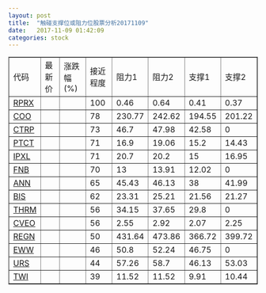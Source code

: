 ```yaml
---
layout: post
title:  "触碰支撑位或阻力位股票分析20171109"
date:   2017-11-09 01:42:09
categories: stock
---
```

<script type="text/javascript">
var stockList = []
stockList.push('gb_rprx');
stockList.push('gb_coo');
stockList.push('gb_ctrp');
stockList.push('gb_ptct');
stockList.push('gb_ipxl');
stockList.push('gb_fnb');
stockList.push('gb_ann');
stockList.push('gb_bis');
stockList.push('gb_thrm');
stockList.push('gb_cveo');
stockList.push('gb_regn');
stockList.push('gb_eww');
stockList.push('gb_urs');
stockList.push('gb_twi');
</script>
<table border="1">
 <tr>
 <td>代码</td>
 <td>最新价</td>
 <td>涨跌幅(%)</td>
 <td>接近程度</td>
 <td>阻力1</td>
 <td>阻力2</td>
 <td>支撑1</td>
 <td>支撑2</td>
</tr>
  <tr id="rprx" class="green">
  <td><a href="http://stock.finance.sina.com.cn/usstock/quotes/RPRX.html" target="_blank">RPRX</a></td><td></td><td></td><td>100</td><td>0.46</td><td>0.64</td><td>0.41</td><td>0.37</td></tr>
  <tr id="coo" class="red">
  <td><a href="http://stock.finance.sina.com.cn/usstock/quotes/COO.html" target="_blank">COO</a></td><td></td><td></td><td>78</td><td>230.77</td><td>242.62</td><td>194.55</td><td>201.22</td></tr>
  <tr id="ctrp" class="red">
  <td><a href="http://stock.finance.sina.com.cn/usstock/quotes/CTRP.html" target="_blank">CTRP</a></td><td></td><td></td><td>73</td><td>46.7</td><td>47.98</td><td>42.58</td><td>0</td></tr>
  <tr id="ptct" class="red">
  <td><a href="http://stock.finance.sina.com.cn/usstock/quotes/PTCT.html" target="_blank">PTCT</a></td><td></td><td></td><td>71</td><td>16.9</td><td>19.06</td><td>15.2</td><td>14.43</td></tr>
  <tr id="ipxl" class="green">
  <td><a href="http://stock.finance.sina.com.cn/usstock/quotes/IPXL.html" target="_blank">IPXL</a></td><td></td><td></td><td>71</td><td>20.7</td><td>20.2</td><td>15</td><td>16.95</td></tr>
  <tr id="fnb" class="red">
  <td><a href="http://stock.finance.sina.com.cn/usstock/quotes/FNB.html" target="_blank">FNB</a></td><td></td><td></td><td>70</td><td>13</td><td>13.91</td><td>12.02</td><td>0</td></tr>
  <tr id="ann" class="red">
  <td><a href="http://stock.finance.sina.com.cn/usstock/quotes/ANN.html" target="_blank">ANN</a></td><td></td><td></td><td>65</td><td>45.43</td><td>46.13</td><td>38</td><td>41.99</td></tr>
  <tr id="bis" class="red">
  <td><a href="http://stock.finance.sina.com.cn/usstock/quotes/BIS.html" target="_blank">BIS</a></td><td></td><td></td><td>62</td><td>23.31</td><td>25.21</td><td>21.56</td><td>21.27</td></tr>
  <tr id="thrm" class="red">
  <td><a href="http://stock.finance.sina.com.cn/usstock/quotes/THRM.html" target="_blank">THRM</a></td><td></td><td></td><td>56</td><td>34.15</td><td>37.65</td><td>29.8</td><td>0</td></tr>
  <tr id="cveo" class="green">
  <td><a href="http://stock.finance.sina.com.cn/usstock/quotes/CVEO.html" target="_blank">CVEO</a></td><td></td><td></td><td>56</td><td>2.55</td><td>2.92</td><td>2.07</td><td>2.25</td></tr>
  <tr id="regn" class="green">
  <td><a href="http://stock.finance.sina.com.cn/usstock/quotes/REGN.html" target="_blank">REGN</a></td><td></td><td></td><td>50</td><td>431.64</td><td>473.86</td><td>366.72</td><td>399.72</td></tr>
  <tr id="eww" class="red">
  <td><a href="http://stock.finance.sina.com.cn/usstock/quotes/EWW.html" target="_blank">EWW</a></td><td></td><td></td><td>46</td><td>50.8</td><td>52.24</td><td>46.75</td><td>0</td></tr>
  <tr id="urs" class="green">
  <td><a href="http://stock.finance.sina.com.cn/usstock/quotes/URS.html" target="_blank">URS</a></td><td></td><td></td><td>44</td><td>57.26</td><td>58.7</td><td>46.13</td><td>53.03</td></tr>
  <tr id="twi" class="red">
  <td><a href="http://stock.finance.sina.com.cn/usstock/quotes/TWI.html" target="_blank">TWI</a></td><td></td><td></td><td>39</td><td>11.52</td><td>11.52</td><td>9.91</td><td>10.44</td></tr>
</table>
